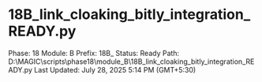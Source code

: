 # 18B_link_cloaking_bitly_integration_READY.py

Phase: 18
Module: B
Prefix: 18B_
Status: Ready
Path: D:\MAGIC\scripts\phase18\module_B\18B_link_cloaking_bitly_integration_READY.py
Last Updated: July 28, 2025 5:14 PM (GMT+5:30)
